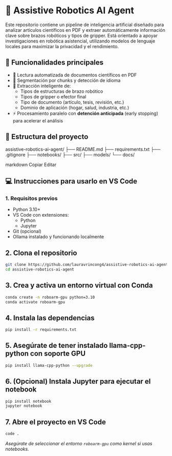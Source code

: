 ﻿# 🤖 Assistive Robotics AI Agent

Este repositorio contiene un pipeline de inteligencia artificial diseñado para analizar artículos científicos en PDF y extraer automáticamente información clave sobre brazos robóticos y tipos de gripper. Está orientado a apoyar investigaciones en robótica asistencial, utilizando modelos de lenguaje locales para maximizar la privacidad y el rendimiento.

## 🚀 Funcionalidades principales

- 📄 Lectura automatizada de documentos científicos en PDF
- 🧠 Segmentación por chunks y detección de idioma
- 🤖 Extracción inteligente de:
  - Tipos de estructuras de brazo robótico
  - Tipos de gripper o efector final
  - Tipo de documento (artículo, tesis, revisión, etc.)
  - Dominio de aplicación (hogar, salud, industria, etc.)
- ⚡ Procesamiento paralelo con **detención anticipada** (early stopping) para acelerar el análisis

## 📁 Estructura del proyecto

assistive-robotics-ai-agent/
├── README.md
├── requirements.txt
├── .gitignore
├── notebooks/
├── src/
├── models/
└── docs/

markdown
Copiar
Editar

## 💻 Instrucciones para usarlo en VS Code

### 1. Requisitos previos

- Python 3.10+
- VS Code con extensiones:
  - Python
  - Jupyter
- Git (opcional)
- Ollama instalado y funcionando localmente

## 2. Clona el repositorio

```bash
git clone https://github.com/lauravrincong4/assistive-robotics-ai-agent.git
cd assistive-robotics-ai-agent
```

## 3. Crea y activa un entorno virtual con Conda

```bash
conda create -n roboarm-gpu python=3.10
conda activate roboarm-gpu
```

## 4. Instala las dependencias

```bash
pip install -r requirements.txt
```

## 5. Asegúrate de tener instalado llama-cpp-python con soporte GPU

```bash
pip install llama-cpp-python --upgrade
```

## 6. (Opcional) Instala Jupyter para ejecutar el notebook

```bash
pip install notebook
jupyter notebook
```

## 7. Abre el proyecto en VS Code

```bash
code .
```

_Asegúrate de seleccionar el entorno `roboarm-gpu` como kernel si usas notebooks._
